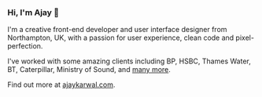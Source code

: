 ### Hi, I'm Ajay 👋

I'm a creative front-end developer and user interface designer from Northampton, UK, with a passion for user experience, clean code and pixel-perfection.

I've worked with some amazing clients including BP, HSBC, Thames Water, BT, Caterpillar, Ministry of Sound, and [many more](https://ajaykarwal.com/portfolio/).

Find out more at [ajaykarwal.com](https://ajaykarwal.com).
